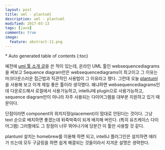 ```yaml
---
layout: post
title: uml - plantuml
description: uml - plantuml
modified: 2017-03-13
tags: [java]
comments: true
image:
  feature: abstract-11.png
---
```


<section id="table-of-contents" class="toc">
<div id="drawer" markdown="1">
*  Auto generated table of contents
{:toc}
</div>
</section><!-- /#table-of-contents -->

예전에 [uml 툴 소개 글](http://hochulshin.com/uml-tools/)을 쓴 적이 있는데, 온라인 UML 툴인 websequencediagrams을 써보고 Sequence diagram만은 websequencediagrams이 최고이고 그 이유는 마크다운스러운 접근법과 직관적인 사용법이 그 이유라고 했다. 
그런데 오늘 [plantuml](http://plantuml.com/)을 사용해 보고 이게 제일 좋은 툴이라 생각했다. 왜냐하면 websequencediagrams인데 다운로드해서 로컬에서 사용가능하고, intelliJ에 plugin으로 사용가능하고, sequence diagram만이 아니라 자주 사용되는 다이어그램을 대부분 지원하고 있기 때문이다. 

단점이라면 component의 위치지정(placement)이 맘대로 안된다는 것이다. 그냥 text 순으로 배치하면 좋겠는데 뒤죽박죽이 되게 배치해 버린다. (특히 유즈케이스 다이어그램) 
그러함에도 그 장점이 너무 뛰어나기에 당분간 이 툴만 사용할 것 같다. 

plantuml 설치는 homebrew를 이용해 하면 되고, intelliJ 플러그인은 설치하면 에러가 뜨는데 모두 구글링을 하면 쉽게 해결되는 것들이라서 지겨운 설명은 생략한다. 
 
